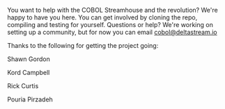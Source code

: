 You want to help with the COBOL Streamhouse and the revolution? We're happy to have you here. You can get involved by cloning the repo, compiling and testing for yourself. Questions or help? We're working on setting up a community, but for now you can email cobol@deltastream.io

Thanks to the following for getting the project going:

Shawn Gordon

Kord Campbell

Rick Curtis

Pouria Pirzadeh
